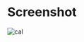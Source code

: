 # Screenshot
![cal](https://user-images.githubusercontent.com/65847819/122956562-bd59bb00-d39e-11eb-80a0-6d5e8e22abea.PNG)
